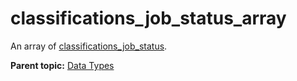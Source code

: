 # classifications\_job\_status\_array

An array of [classifications\_job\_status](r_classifications_job_status.md#).

**Parent topic:** [Data Types](../data_types/classifications_data_types.md)

